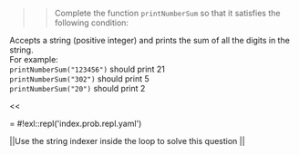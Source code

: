 >>Complete the function <code>printNumberSum</code> so that it satisfies the following condition:
<p>Accepts a string (positive integer) and prints the sum of all the digits in the string.<br/>
For example:<br/>
<code>printNumberSum("123456")</code> should print 21<br/>
<code>printNumberSum("302")</code> should print 5<br/>
<code>printNumberSum("20")</code> should print 2</p><<

= #!exl::repl('index.prob.repl.yaml')

||Use the string indexer inside the loop to solve this question ||